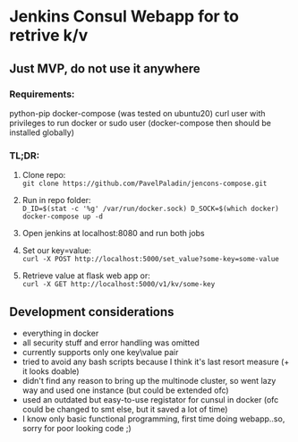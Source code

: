 # Jenkins Consul Webapp for to retrive k/v
## Just MVP, do not use it anywhere
### Requirements:
python-pip
docker-compose (was tested on ubuntu20)
curl
user with privileges to run docker or sudo user (docker-compose then should be installed globally)
### TL;DR:
1. Clone repo:  
 `git clone https://github.com/PavelPaladin/jencons-compose.git`  

2. Run in repo folder:  
 `D_ID=$(stat -c '%g' /var/run/docker.sock) D_SOCK=$(which docker) docker-compose up -d`  
 
3. Open jenkins at localhost:8080 and run both jobs  

4. Set our key=value:  
 `curl -X POST http://localhost:5000/set_value?some-key=some-value`

5. Retrieve value at flask web app or:  
 `curl -X GET http://localhost:5000/v1/kv/some-key`  


## Development considerations
 - everything in docker  
 - all security stuff and error handling was omitted
 - currently supports only one key\value pair
 - tried to avoid any bash scripts because I think it's last resort measure (+ it looks doable)
 - didn't find any reason to bring up the multinode cluster, so went lazy way and used one instance (but could be extended ofc)
 - used an outdated but easy-to-use registator for cunsul in docker (ofc could be changed to smt else, but it saved a lot of time)
 - I know only basic functional programming, first time doing webapp..so, sorry for poor looking code ;)

